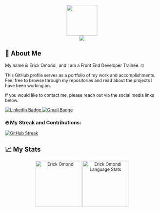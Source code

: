 <div id="header" align="center">
  <img src="https://media.giphy.com/gifs/coding-at-home.gif" width="100"/>
</div>

<div class="welcomeMessage" align="center"><img src="https://readme-typing-svg.herokuapp.com?font=Fira+Code&pause=1000&color=4CF727&width=435&lines=Hello%2C+Welcome+To+My+Profile..."></div>

## 🚀 About Me
My name is Erick Omondi, and I am a Front End Developer Trainee. 🤓

This GitHub profile serves as a portfolio of my work and accomplishments. Feel free to browse through my repositories and read about the projects I have been working on.

If you would like to contact me, please reach out via the social media links below.
<div id="badges">
  <a href="https://www.linkedin.com/in/erick-omondi-a08113212/">
    <img src="https://img.shields.io/badge/LinkedIn-blue?style=for-the-badge&logo=linkedin&logoColor=white" alt="LinkedIn Badge"/>
  </a>
  <a href="mailto:eriqueomondi1997@gmail.com">
    <img src="https://img.shields.io/badge/Gmail-red?style=for-the-badge&logo=gmail&logoColor=white" alt="Gmail Badge"/>     
  </a>
</div>

### :fire: My Streak and Contributions:
[![GitHub Streak](https://streak-stats.demolab.com?user=ErickOmondi97&theme=blueberry-duo&date_format=j%20M%5B%20Y%5D&card_width=600)](https://git.io/streak-stats)


## 📈 My Stats
<p align="center">
    <img src="https://github-readme-stats.vercel.app/api?username=ErickOmondi97&count_private=true&show_icons=true&theme=tokyonight" alt="Erick Omondi" height="150"/>
    <img src="https://github-readme-stats.vercel.app/api/top-langs/?username=ErickOmondi97&layout=compact&theme=tokyonight" alt="Erick Omondi Language Stats" height="150" />
</p>
